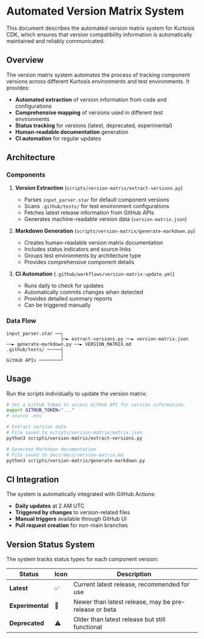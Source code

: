 # Automated Version Matrix System

This document describes the automated version matrix system for Kurtosis CDK, which ensures that version compatibility information is automatically maintained and reliably communicated.

## Overview

The version matrix system automates the process of tracking component versions across different Kurtosis environments and test environments. It provides:

- **Automated extraction** of version information from code and configurations
- **Comprehensive mapping** of versions used in different test environments
- **Status tracking** for versions (latest, deprecated, experimental)
- **Human-readable documentation** generation
- **CI automation** for regular updates

## Architecture

### Components

1. **Version Extraction** (`scripts/version-matrix/extract-versions.py`)
   - Parses `input_parser.star` for default component versions
   - Scans `.github/tests/` for test environment configurations
   - Fetches latest release information from GitHub APIs
   - Generates machine-readable version data (`version-matrix.json`)

2. **Markdown Generation** (`scripts/version-matrix/generate-markdown.py`)
   - Creates human-readable version matrix documentation
   - Includes status indicators and source links
   - Groups test environments by architecture type
   - Provides comprehensive component details

3. **CI Automation** (`.github/workflows/version-matrix-update.yml`)
   - Runs daily to check for updates
   - Automatically commits changes when detected
   - Provides detailed summary reports
   - Can be triggered manually

### Data Flow

```
input_parser.star ──┐
                    ├─► extract-versions.py ──► version-matrix.json ──► generate-markdown.py ──► VERSION_MATRIX.md
.github/tests/ ─────┤
                    │
GitHub APIs ────────┘
```

## Usage

Run the scripts individually to update the version matrix:

```bash
# Set a Github token to access GitHub API for version information.
export GITHUB_TOKEN="..."
# source .env

# Extract version data
# File saved to scripts/version-matrix/matrix.json
python3 scripts/version-matrix/extract-versions.py

# Generate Markdown documentation
# File saved to docs/docs/version-matrix.md
python3 scripts/version-matrix/generate-markdown.py
```

## CI Integration

The system is automatically integrated with GitHub Actions:

- **Daily updates** at 2 AM UTC
- **Triggered by changes** to version-related files
- **Manual triggers** available through GitHub UI
- **Pull request creation** for non-main branches

## Version Status System

The system tracks status types for each component version:

| Status | Icon | Description |
|--------|------|-------------|
| **Latest** | ✅ | Current latest release, recommended for use |
| **Experimental** | 🧪 | Newer than latest release, may be pre-release or beta |
| **Deprecated** | ⚠️ | Older than latest release but still functional |

